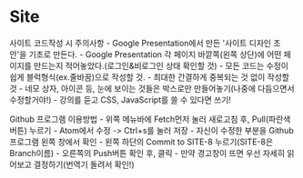 # Site

<p>사이트 코드작성 시 주의사항
- Google Presentation에서 만든 '사이트 디자인 초안'을 기초로 만든다.
- Google Presentation 각 페이지 바깥쪽(왼쪽 상단)에 어떤 페이지를 만드는지 적어놓았다.(로그인&비로그인 상태 확인할 것)
- 모든 코드는 수정이 쉽게 블럭형식(ex.줄바꿈)으로 작성할 것.
- 최대한 간결하게 중복되는 것 없이 작성할 것
- 네모 상자, 아이콘 등, 눈에 보이는 것들은 박스로만 만들어놓기(나중에 다듬으면서 수정할거야!)
- 강의를 듣고 CSS, JavaScript를 쓸 수 있다면 쓰기!</p>


<p>Github 프로그램 이용방법
- 위쪽 메뉴바에 Fetch먼저 눌러 새로고침 후, Pull(파란색 버튼) 누르기
- Atom에서 수정 -> Ctrl+s를 눌러 저장
- 자신이 수정한 부분을 Github프로그램 왼쪽 창에서 확인
- 왼쪽 하단의 Commit to SITE-8 누르기(SITE-8은 Branch이름)
- 오른쪽의 Push버튼 확인 후, 클릭
- 만약 경고창이 뜨면 우선 자세히 읽어보고 결정하기(번역기 돌려서 확인!)</p>
